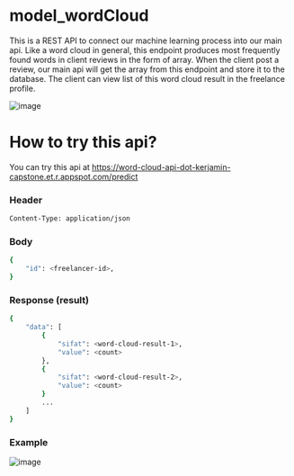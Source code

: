 # model_wordCloud
This is a REST API to connect our machine learning process into our main api. Like a word cloud in general, this endpoint produces most frequently found words in client reviews in the form of array. When the client post a review, our main api will get the array from this endpoint and store it to the database. The client can view list of this word cloud result in the freelance profile. 

![image](https://user-images.githubusercontent.com/83566398/173227140-616f9e9a-368a-432c-8c58-07617180ac7a.png)

# How to try this api?
You can try this api at https://word-cloud-api-dot-kerjamin-capstone.et.r.appspot.com/predict

### Header
```sh
Content-Type: application/json
```
### Body
```sh
{
    "id": <freelancer-id>,
}
```
### Response (result)
```sh
{
    "data": [
        {
            "sifat": <word-cloud-result-1>,
            "value": <count>
        },
        {
            "sifat": <word-cloud-result-2>,
            "value": <count>
        }
        ...
    ]
}
```

### Example
![image](https://user-images.githubusercontent.com/83566398/173227214-419ccc2f-924a-4367-9ada-84b87f73cf6e.png)
